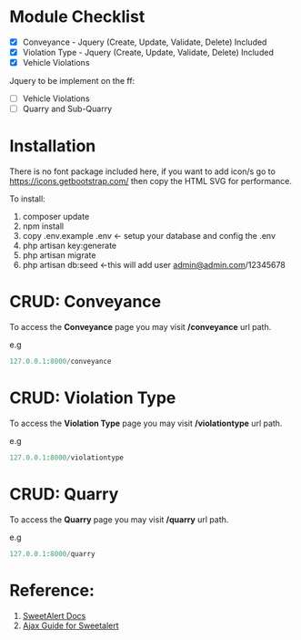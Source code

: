 # Module Checklist

- [x] Conveyance - Jquery (Create, Update, Validate, Delete) Included
- [x] Violation Type - Jquery (Create, Update, Validate, Delete) Included
- [x] Vehicle Violations

Jquery to be implement on the ff:
- [  ] Vehicle Violations
- [  ] Quarry and Sub-Quarry

# Installation
There is no font package included here, if you want to add icon/s go to https://icons.getbootstrap.com/ then copy the HTML SVG for performance.

To install:

1. composer update
2. npm install
3. copy .env.example .env <- setup your database and config the .env
4. php artisan key:generate
5. php artisan migrate
6. php artisan db:seed <-this will add user admin@admin.com/12345678

# CRUD: Conveyance

To access the **Conveyance** page you may visit **/conveyance** url path.

e.g

```php
127.0.0.1:8000/conveyance
```

# CRUD: Violation Type

To access the **Violation Type** page you may visit **/violationtype** url path.

e.g

```php
127.0.0.1:8000/violationtype
```

# CRUD: Quarry

To access the **Quarry** page you may visit **/quarry** url path.

e.g

```php
127.0.0.1:8000/quarry
```


# Reference: 

1. [SweetAlert Docs](https://sweetalert2.github.io/#examples)
2. [Ajax Guide for Sweetalert](https://codingdriver.com/sweetalert-with-laravel-ajax.html)
